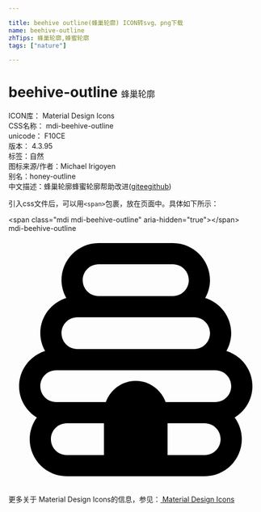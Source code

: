 ```yaml
---

title: beehive outline(蜂巢轮廓) ICON转svg、png下载
name: beehive-outline
zhTips: 蜂巢轮廓,蜂蜜轮廓
tags: ["nature"]

---
```


# beehive-outline  <small style="font-size: 60%;font-weight: 100">蜂巢轮廓</small>


<div class="detail-page">
<p>
<span>
ICON库：
<span class="badge-secondary badge">Material Design Icons</span> 
</span>
<br/>
<span>
CSS名称：
<span class="badge-secondary badge">mdi-beehive-outline</span> 
</span>
<br/>
<span>
unicode：
<span class="badge-secondary badge">F10CE</span> 
<copy-btn content='F10CE' btn-title=""></copy-btn>
<copy-btn :content='String.fromCodePoint(parseInt("F10CE", 16))' btn-title="复制U"></copy-btn>
</span>
<br/>
<span>
版本：
<span class="badge-secondary badge">4.3.95</span> 
</span><br/><span>标签：<span class="badge-light badge"><router-link to="/tags/nature.html">自然</router-link></span></span>
<br/>
<span>图标来源/作者：<span class="badge-light badge">Michael Irigoyen</span></span> 
<br/>
<span>别名：<span class="badge-light badge">honey-outline</span></span><br/><span class="zh-detail">中文描述：<span class="badge-primary badge">蜂巢轮廓</span><span class="badge-primary badge">蜂蜜轮廓</span><span class="help-link"><span>帮助改进</span>(<a href="https://gitee.com/liuwave/icon-helper/edit/master/json/material/beehive-outline.json" target="_blank" rel="noopener noreferrer">gitee</a><a href="https://github.com/liuwave/icon-helper/edit/master/json/material/beehive-outline.json" target="_blank" rel="noopener noreferrer">github</a></span>)</span><br/>
</p>
</div>
<div class="alert alert-dark">
  <i class="mdi mdi-beehive-outline mdi-48px"></i>
  <i class="mdi mdi-beehive-outline mdi-36px"></i>
  <i class="mdi mdi-beehive-outline mdi-24px"></i>
  <i class="mdi mdi-beehive-outline mdi-18px"></i>
</div>
<div>
  <p>引入css文件后，可以用<code>&lt;span&gt;</code>包裹，放在页面中。具体如下所示：    
  </p>
  <div class="alert alert-primary" style="font-size: 14px">
    &lt;span class="mdi mdi-beehive-outline" aria-hidden="true"&gt;&lt;/span&gt;
    <copy-btn content='<span class="mdi mdi-beehive-outline" aria-hidden="true"></span>'></copy-btn>
  </div>
  <div class="alert alert-secondary">
    <i class="mdi mdi-beehive-outline"
    style="font-size: 24px"
    aria-hidden="true"></i> mdi-beehive-outline
    <copy-btn content="mdi-beehive-outline" btn-title="复制图标名称"></copy-btn>
  </div>
</div>
<div id="svg" class="svg-wrap">
<svg xmlns="http://www.w3.org/2000/svg" viewBox="0 0 24 24"><path d="M23 14.5C23 12.94 21.97 11.63 20.55 11.18C20.83 10.68 21 10.11 21 9.5C21 7.94 19.97 6.63 18.55 6.18C18.83 5.68 19 5.11 19 4.5C19 2.57 17.43 1 15.5 1H8.5C6.57 1 5 2.57 5 4.5C5 5.11 5.17 5.68 5.45 6.18C4.04 6.63 3 7.94 3 9.5C3 10.11 3.17 10.68 3.45 11.18C2.04 11.63 1 12.94 1 14.5C1 15.76 1.67 16.84 2.67 17.46C2.25 18.03 2 18.74 2 19.5C2 21.43 3.57 23 5.5 23H18.5C20.43 23 22 21.43 22 19.5C22 18.74 21.75 18.03 21.33 17.46C22.33 16.84 23 15.76 23 14.5M8.5 3H15.5C16.33 3 17 3.67 17 4.5S16.33 6 15.5 6H8.5C7.67 6 7 5.33 7 4.5S7.67 3 8.5 3M6.5 8H17.5C18.33 8 19 8.67 19 9.5S18.33 11 17.5 11H6.5C5.67 11 5 10.33 5 9.5S5.67 8 6.5 8M4 19.5C4 18.67 4.67 18 5.5 18H9V21H5.5C4.67 21 4 20.33 4 19.5M18.5 21H15V18H18.5C19.33 18 20 18.67 20 19.5S19.33 21 18.5 21M19.5 16H14.82C14.4 14.84 13.3 14 12 14S9.6 14.84 9.18 16H4.5C3.67 16 3 15.33 3 14.5S3.67 13 4.5 13H19.5C20.33 13 21 13.67 21 14.5S20.33 16 19.5 16Z" /></svg>
</div>
<detail full-name='mdi-beehive-outline'></detail>
    
<div><p>更多关于 Material Design Icons的信息，参见：<a target="_blank" href="https://iconhelper.cn/material.html"> Material Design Icons</a>
</p></div>
